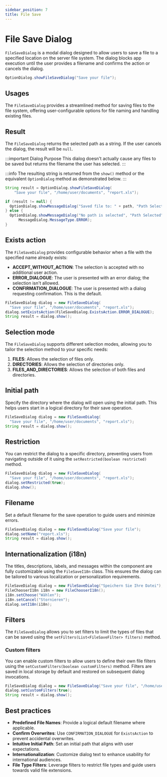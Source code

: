 ```yaml
---
sidebar_position: 7
title: File Save
---
```


# File Save Dialog

<DocChip chip='shadow' />

<JavadocLink type="foundation" location="com/webforj/component/optiondialog/FileSaveDialog" top='true'/>

`FileSaveDialog` is a modal dialog designed to allow users to save a file to a specified location on the server file system. The dialog blocks app execution until the user provides a filename and confirms the action or cancels the dialog.

```java
OptionDialog.showFileSaveDialog("Save your file");
```

## Usages

The `FileSaveDialog` provides a streamlined method for saving files to the file system, offering user-configurable options for file naming and handling existing files.

<ComponentDemo 
path='https://demo.webforj.com/filesavedialogbasic?' 
javaE='https://raw.githubusercontent.com/webforj/webforj-docs-samples/refs/heads/main/src/main/java/com/webforj/samples/views/optiondialog/filesave/FileSaveDialogBasicView.java'
height = '800px'
/>

## Result

The `FileSaveDialog` returns the selected path as a string. If the user cancels the dialog, the result will be `null`.

:::important Dialog Purpose
This dialog doesn't actually cause any files to be saved but returns the filename the user has selected.
:::

:::info
The resulting string is returned from the `show()` method or the equivalent `OptionDialog` method as demonstrated below.
:::

```java showLineNumbers
String result = OptionDialog.showFileSaveDialog(
    "Save your file", "/home/user/documents", "report.xls");

if (result != null) {
  OptionDialog.showMessageDialog("Saved file to: " + path, "Path Selected");
} else {
  OptionDialog.showMessageDialog("No path is selected", "Path Selected",
      MessageDialog.MessageType.ERROR);
}
```

## Exists action

The `FileSaveDialog` provides configurable behavior when a file with the specified name already exists:

* **ACCEPT_WITHOUT_ACTION**: The selection is accepted with no additional user action.
* **ERROR_DIALOGUE**: The user is presented with an error dialog; the selection isn't allowed.
* **CONFIRMATION_DIALOGUE**: The user is presented with a dialog requesting confirmation. This is the default.

```java showLineNumbers
FileSaveDialog dialog = new FileSaveDialog(
  "Save your file", "/home/user/documents", "report.xls");
dialog.setExistsAction(FileSaveDialog.ExistsAction.ERROR_DIALOGUE);
String result = dialog.show();
```

## Selection mode

The `FileSaveDialog` supports different selection modes, allowing you to tailor the selection method to your specific needs:

1. **FILES**: Allows the selection of files only.
2. **DIRECTORIES**: Allows the selection of directories only.
3. **FILES_AND_DIRECTORIES**: Allows the selection of both files and directories.

## Initial path

Specify the directory where the dialog will open using the initial path. This helps users start in a logical directory for their save operation.

```java showLineNumbers
FileSaveDialog dialog = new FileSaveDialog(
  "Save your file", "/home/user/documents", "report.xls");
String result = dialog.show();
```

## Restriction

You can restrict the dialog to a specific directory, preventing users from navigating outside of it using the `setRestricted(boolean restricted)` method.

```java showLineNumbers
FileSaveDialog dialog = new FileSaveDialog(
  "Save your file", "/home/user/documents", "report.xls");
dialog.setRestricted(true);
dialog.show();
```

## Filename

Set a default filename for the save operation to guide users and minimize errors.

```java showLineNumbers
FileSaveDialog dialog = new FileSaveDialog("Save your file");
dialog.setName("report.xls");
String result = dialog.show();
```

## Internationalization (i18n)

The titles, descriptions, labels, and messages within the component are fully customizable using the `FileSaveI18n` class. This ensures the dialog can be tailored to various localization or personalization requirements.

```java showLineNumbers
FileSaveDialog dialog = new FileSaveDialog("Speichern Sie Ihre Datei");
FileChooserI18n i18n = new FileChooserI18n();
i18n.setChoose("Wählen");
i18n.setCancel("Stornieren");
dialog.setI18n(i18n);
```

## Filters

The `FileSaveDialog` allows you to set filters to limit the types of files that can be saved using the `setFilters(List<FileSaveFilter> filters)` method.

<ComponentDemo 
path='https://demo.webforj.com/filesavedialogfilters?' 
javaE='https://raw.githubusercontent.com/webforj/webforj-docs-samples/refs/heads/main/src/main/java/com/webforj/samples/views/optiondialog/filesave/FileSaveDialogFiltersView.java'
height = '800px'
/>

### Custom filters

You can enable custom filters to allow users to define their own file filters using the `setCustomFilters(boolean customFilters)` method. Filters are saved in local storage by default and restored on subsequent dialog invocations.

```java showLineNumbers
FileSaveDialog dialog = new FileSaveDialog("Save your file", "/home/user/documents");
dialog.setCustomFilters(true);
String result = dialog.show();
```

## Best practices

* **Predefined File Names**: Provide a logical default filename where applicable.
* **Confirm Overwrites**: Use `CONFIRMATION_DIALOGUE` for `ExistsAction` to prevent accidental overwrites.
* **Intuitive Initial Path**: Set an initial path that aligns with user expectations.
* **Internationalization**: Customize dialog text to enhance usability for international audiences.
* **File Type Filters**: Leverage filters to restrict file types and guide users towards valid file extensions.


